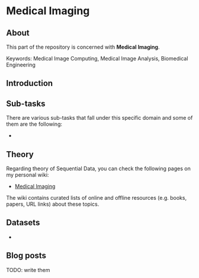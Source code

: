 # Medical Imaging

## About
This part of the repository is concerned with __Medical Imaging__.

Keywords: Medical Image Computing, Medical Image Analysis, Biomedical Engineering

## Introduction



## Sub-tasks
There are various sub-tasks that fall under this specific domain and some of them are the following:

- 

## Theory
Regarding theory of Sequential Data, you can check the following pages on my personal wiki:

- [Medical Imaging](https://wiki.kourouklides.com/wiki/Medical_Imaging)

The wiki contains curated lists of online and offline resources (e.g. books, papers, URL links) about these topics.

## Datasets
 - 

## Blog posts

TODO: write them
